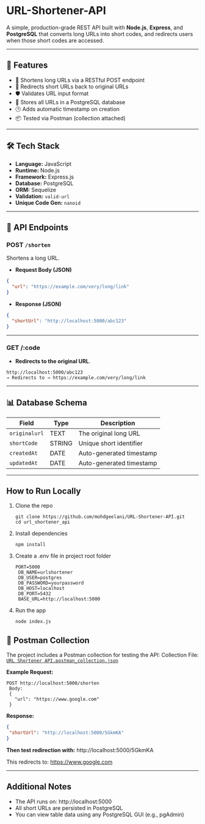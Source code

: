 # URL-Shortener-API
A simple, production-grade REST API built with **Node.js**, **Express**, and **PostgreSQL** that converts long URLs into short codes, and redirects users when those short codes are accessed.

---

## 🚀 Features

- 🔗 Shortens long URLs via a RESTful POST endpoint
- 🚦 Redirects short URLs back to original URLs
- 🛡️ Validates URL input format
- 🧠 Stores all URLs in a PostgreSQL database
- 🕒 Adds automatic timestamp on creation
- 📦 Tested via Postman (collection attached)

---

## 🛠️ Tech Stack

- **Language:** JavaScript
- **Runtime:** Node.js
- **Framework:** Express.js
- **Database:** PostgreSQL
- **ORM:** Sequelize
- **Validation:** `valid-url`
- **Unique Code Gen:** `nanoid`

---

## 📁 API Endpoints

### POST `/shorten`
Shortens a long URL.

- **Request Body (JSON)**
```json
{
  "url": "https://example.com/very/long/link"
}
```
- **Response (JSON)**
```json
{
  "shortUrl": "http://localhost:5000/abc123"
}
```
---

### GET /:code
- **Redirects to the original URL**.
```
http://localhost:5000/abc123
→ Redirects to → https://example.com/very/long/link
```
---

## 📊 Database Schema

| Field        | Type   | Description                   |
|--------------|--------|-------------------------------|
| `originalurl`| TEXT   | The original long URL         |
| `shortCode`  | STRING | Unique short identifier       |
| `createdAt`  | DATE   | Auto-generated timestamp      |
| `updatedAt`  | DATE   | Auto-generated timestamp      |

---

## How to Run Locally

1. Clone the repo
   ```
   git clone https://github.com/mohdgeelani/URL-Shortener-API.git
   cd url_shortener_api

   ```
2. Install dependencies
   ```
   npm install
   ```
3. Create a .env file in project root folder
   ```
   PORT=5000
    DB_NAME=urlshortener
    DB_USER=postgres
    DB_PASSWORD=yourpassword
    DB_HOST=localhost
    DB_PORT=5432
    BASE_URL=http://localhost:5000

   ```
4. Run the app
   ```
   node index.js

   ```
## 🧪 Postman Collection
   The project includes a Postman collection for testing the API:
   Collection File: [`URL Shortener API.postman_collection.json`](./URL%20Shortener%20API.postman_collection.json)
   
   **Example Request:** 
   
   ```
   POST http://localhost:5000/shorten
    Body:
    {
      "url": "https://www.google.com"
    }
   ```
   **Response:**
   ```json
   {
    "shortUrl": "http://localhost:5000/5GkmKA"
   }
   ```

   **Then test redirection with:**
   http://localhost:5000/5GkmKA
   
   This redirects to: https://www.google.com

---
## Additional Notes
- The API runs on: http://localhost:5000
- All short URLs are persisted in PostgreSQL
- You can view table data using any PostgreSQL GUI (e.g., pgAdmin)
